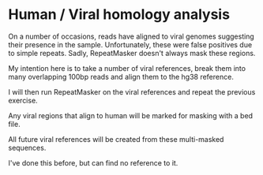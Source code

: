 # Human / Viral homology analysis

On a number of occasions, reads have aligned to viral genomes suggesting their presence in the sample.
Unfortunately, these were false positives due to simple repeats.
Sadly, RepeatMasker doesn't always mask these regions.

My intention here is to take a number of viral references, break them into many overlapping 100bp reads and align them to the hg38 reference.

I will then run RepeatMasker on the viral references and repeat the previous exercise.

Any viral regions that align to human will be marked for masking with a bed file.


All future viral references will be created from these multi-masked sequences.



I've done this before, but can find no reference to it.





